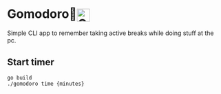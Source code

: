 
# Gomodoro🍅<img src="https://www.pngitem.com/pimgs/m/424-4242818_golang-logo-golang-gopher-hd-png-download.png" title="Golang Logo - Golang Gopher, HD Png Download" alt="Golang Logo - Golang Gopher, HD Png Download" id="compImg" style="vertical-align: middle; height: 30px;">

Simple CLI app to remember taking active breaks while doing stuff at the pc. 

## Start timer
```
go build
./gomodoro time {minutes}
```
